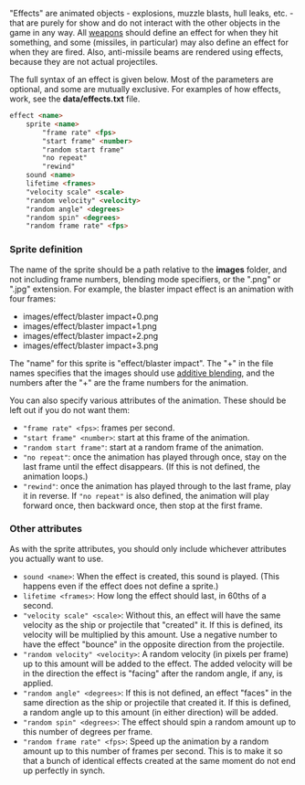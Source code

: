 "Effects" are animated objects - explosions, muzzle blasts, hull leaks, etc. - that are purely for show and do not interact with the other objects in the game in any way. All [weapons](https://github.com/endless-sky/endless-sky/wiki/CreatingOutfits) should define an effect for when they hit something, and some (missiles, in particular) may also define an effect for when they are fired. Also, anti-missile beams are rendered using effects, because they are not actual projectiles.

The full syntax of an effect is given below. Most of the parameters are optional, and some are mutually exclusive. For examples of how effects, work, see the **data/effects.txt** file.

```html
effect <name>
    sprite <name>
        "frame rate" <fps>
        "start frame" <number>
        "random start frame"
        "no repeat"
        "rewind"
    sound <name>
    lifetime <frames>
    "velocity scale" <scale>
    "random velocity" <velocity>
    "random angle" <degrees>
    "random spin" <degrees>
    "random frame rate" <fps>
```

### Sprite definition

The name of the sprite should be a path relative to the **images** folder, and not including frame numbers, blending mode specifiers, or the ".png" or ".jpg" extension. For example, the blaster impact effect is an animation with four frames:

* images/effect/blaster impact+0.png
* images/effect/blaster impact+1.png
* images/effect/blaster impact+2.png
* images/effect/blaster impact+3.png

The "name" for this sprite is "effect/blaster impact". The "+" in the file names specifies that the images should use [additive blending](https://github.com/endless-sky/endless-sky/wiki/BlendingModes), and the numbers after the "+" are the frame numbers for the animation.

You can also specify various attributes of the animation. These should be left out if you do not want them:

* `"frame rate" <fps>`: frames per second.
* `"start frame" <number>`: start at this frame of the animation.
* `"random start frame"`: start at a random frame of the animation.
* `"no repeat"`: once the animation has played through once, stay on the last frame until the effect disappears. (If this is not defined, the animation loops.)
* `"rewind"`: once the animation has played through to the last frame, play it in reverse. If `"no repeat"` is also defined, the animation will play forward once, then backward once, then stop at the first frame.

### Other attributes

As with the sprite attributes, you should only include whichever attributes you actually want to use.

* `sound <name>`: When the effect is created, this sound is played. (This happens even if the effect does not define a sprite.)
* `lifetime <frames>`: How long the effect should last, in 60ths of a second.
* `"velocity scale" <scale>`: Without this, an effect will have the same velocity as the ship or projectile that "created" it. If this is defined, its velocity will be multiplied by this amount. Use a negative number to have the effect "bounce" in the opposite direction from the projectile.
* `"random velocity" <velocity>`: A random velocity (in pixels per frame) up to this amount will be added to the effect. The added velocity will be in the direction the effect is "facing" after the random angle, if any, is applied.
* `"random angle" <degrees>`: If this is not defined, an effect "faces" in the same direction as the ship or projectile that created it. If this is defined, a random angle up to this amount (in either direction) will be added.
* `"random spin" <degrees>`: The effect should spin a random amount up to this number of degrees per frame.
* `"random frame rate" <fps>`: Speed up the animation by a random amount up to this number of frames per second. This is to make it so that a bunch of identical effects created at the same moment do not end up perfectly in synch.